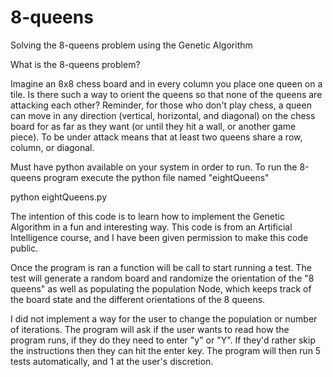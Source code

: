 # 8-queens
Solving the 8-queens problem using the Genetic Algorithm

What is the 8-queens problem?

Imagine an 8x8 chess board and in every column you place one queen on a tile.
Is there such a way to orient the queens so that none of the queens are attacking
each other? Reminder, for those who don't play chess, a queen can move in any
direction (vertical, horizontal, and diagonal) on the chess board for as far as
they want (or until they hit a wall, or another game piece). To be under attack
means that at least two queens share a row, column, or diagonal.

Must have python available on your system in order to run.
To run the 8-queens program execute the python file named "eightQueens"
  
  python eightQueens.py

The intention of this code is to learn how to implement the Genetic Algorithm
in a fun and interesting way. This code is from an Artificial Intelligence
course, and I have been given permission to make this code public.

Once the program is ran a function will be call to start running a test. The test
will generate a random board and randomize the orientation of the "8 queens" as well
as populating the population Node, which keeps track of the board state and the different
orientations of the 8 queens.

I did not implement a way for the user to change the population or number
of iterations. The program will ask if the user wants to read how the 
program runs, if they do they need to enter "y" or "Y". If they'd rather
skip the instructions then they can hit the enter key. The program will
then run 5 tests automatically, and 1 at the user's discretion.
